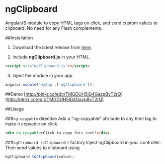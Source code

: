 
# ngClipboard
AngularJS module to copy HTML tags on click, and send custom values to clipboard. No need for any Flash complements.

##Installation
1. Download the latest release from [here](https://github.com/nico-val/ngClipboard/releases/lastest).

2. Include **ngClipboard.js** in your HTML.
```html
<script src="ngClipboard.js"></script>
```
3. Inject the module in your app.
```javascript
angular.module('myApp',['ngClipboard']);
```

##Demo
[http://plnkr.co/edit/TMGDUH5IG4GazpBvT2rQ](http://plnkr.co/edit/TMGDUH5IG4GazpBvT2rQ)

##Usage

###```ng-copyable``` directive
Add a "ng-copyable" attribute to any html tag to make it copyable on click.
```html
<div ng-copyable>Click to copy this text!</div>
```

###```ngClipboard.toClipboard()``` factory
Inject ngClipboard in your controller. Then send values to clipboard using
```javascript
ngClipboard.toClipboard(value);
```
